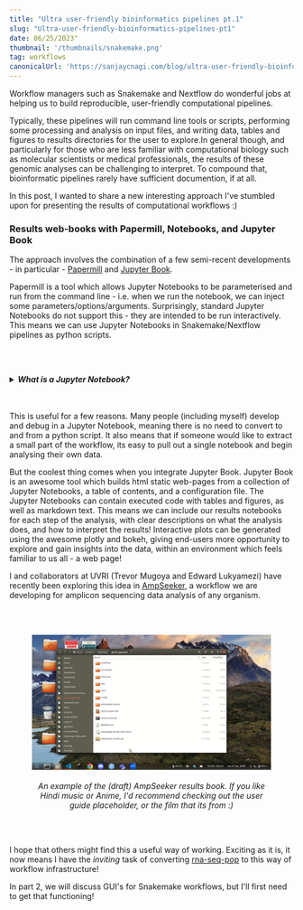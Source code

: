 ```yaml
---
title: "Ultra user-friendly bioinformatics pipelines pt.1"
slug: "Ultra-user-friendly-bioinformatics-pipelines-pt1"
date: 06/25/2023"
thumbnail: '/thumbnails/snakemake.png'
tag: workflows
canonicalUrl: 'https://sanjaycnagi.com/blog/ultra-user-friendly-bioinformatics-pipelines-pt1/'
---
```


Workflow managers such as Snakemake and Nextflow do wonderful jobs at helping us to build reproducible, user-friendly computational pipelines. 

Typically, these pipelines will run command line tools or scripts, performing some processing and analysis on input files, and writing data, tables and figures to results directories for the user to explore.In general though, and particularly for those who are less familiar with computational biology such as molecular scientists or medical professionals, the results of these genomic analyses can be challenging to interpret. To compound that, bioinformatic pipelines rarely have sufficient documention, if at all. 

In this post, I wanted to share a new interesting approach I've stumbled upon for presenting the results of computational workflows :) 

### Results web-books with Papermill, Notebooks, and Jupyter Book

The approach involves the combination of a few semi-recent developments - in particular - [Papermill](https://github.com/nteract/papermill) and [Jupyter Book](https://jupyterbook.org/en/stable/intro.html).  

Papermill is a tool which allows Jupyter Notebooks to be parameterised and run from the command line - i.e. when we run the notebook, we can inject some parameters/options/arguments. Surprisingly, standard Jupyter Notebooks do not support this - they are intended to be run interactively. This means we can use Jupyter Notebooks in Snakemake/Nextflow pipelines as python scripts.  

<br></br>
<details>
    <summary><em><b>What is a Jupyter Notebook?</b></em></summary>
  
    A Jupyter Notebook is an interactive computing environment that allows you to create and share documents containing live code, visualizations, and explanatory text. For those familiar with R, it is similar to Rmarkdown. It provides a web-based interface where you can write and execute code in different programming languages, typically Python, but also R and more. Jupyter Notebooks enable data analysis, experimentation, and collaboration in a convenient and flexible manner.
</details>
<br></br>

This is useful for a few reasons. Many people (including myself) develop and debug in a Jupyter Notebook, meaning there is no need to convert to and from a python script. It also means that if someone would like to extract a small part of the workflow, its easy to pull out a single notebook and begin analysing their own data. 

But the coolest thing comes when you integrate Jupyter Book. Jupyter Book is an awesome tool which builds html static web-pages from a collection of Jupyter Notebooks, a table of contents, and a configuration file. The Jupyter Notebooks can contain executed code with tables and figures, as well as markdown text. This means we can include our results notebooks for each step of the analysis, with clear descriptions on what the analysis does, and how to interpret the results! Interactive plots can be generated using the awesome plotly and bokeh, giving end-users more opportunity to explore and gain insights into the data, within an environment which feels familiar to us all - a web page!

I and collaborators at UVRI (Trevor Mugoya and Edward Lukyamezi) have recently been exploring this idea in [AmpSeeker](https://github.com/sanjaynagi/AmpSeeker), a workflow we are developing for amplicon sequencing data analysis of any organism.

<br></br>

<figure>
  <img src="results-book.gif" alt="a gif of the AmpSeeker results book"/><br></br>
    <figcaption><center><em>An example of the (draft) AmpSeeker results book. If you like Hindi music or Anime, I'd recommend checking out the user guide placeholder, or the film that its from :) </em></center></figcaption>
</figure>
<br></br>

I hope that others might find this a useful way of working. Exciting as it is, it now means I have the *inviting* task of converting [rna-seq-pop](https://github.com/sanjaynagi/rna-seq-pop) to this way of workflow infrastructure! 

In part 2, we will discuss GUI's for Snakemake workflows, but I'll first need to get that functioning!


```python

```
